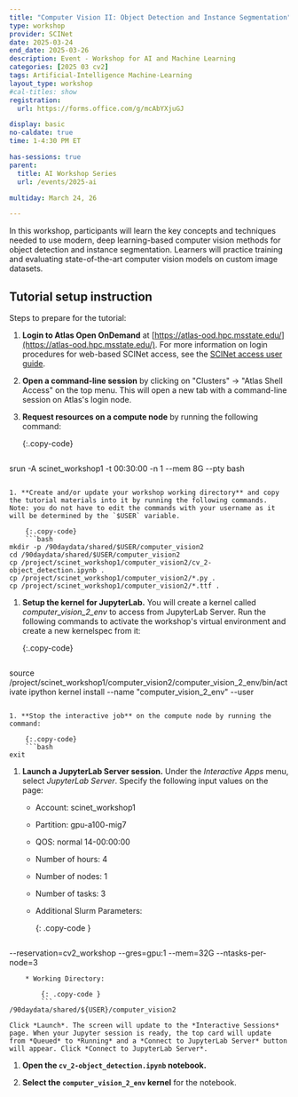 ```yaml
---
title: "Computer Vision II: Object Detection and Instance Segmentation"
type: workshop
provider: SCINet
date: 2025-03-24
end_date: 2025-03-26
description: Event - Workshop for AI and Machine Learning
categories: [2025 03 cv2] 
tags: Artificial-Intelligence Machine-Learning
layout_type: workshop
#cal-titles: show
registration: 
  url: https://forms.office.com/g/mcAbYXjuGJ

display: basic
no-caldate: true
time: 1-4:30 PM ET

has-sessions: true
parent: 
  title: AI Workshop Series
  url: /events/2025-ai

multiday: March 24, 26

---
```


In this workshop, participants will learn the key concepts and techniques needed to use modern, deep learning-based computer vision methods for object detection and instance segmentation. Learners will practice training and evaluating state-of-the-art computer vision models on custom image datasets.

## Tutorial setup instruction

Steps to prepare for the tutorial:

1. **Login to Atlas Open OnDemand** at [https://atlas-ood.hpc.msstate.edu/](https://atlas-ood.hpc.msstate.edu/). For more information on login procedures for web-based SCINet access, see the [SCINet access user guide]({{site.baseurl}}/guides/access/web-based-login).

1. **Open a command-line session** by clicking on "Clusters" -> "Atlas Shell Access" on the top menu. This will open a new tab with a command-line session on Atlas's login node.

1. **Request resources on a compute node** by running the following command: 

    {:.copy-code}
    ```bash
srun -A scinet_workshop1 -t 00:30:00 -n 1 --mem 8G --pty bash 
```

1. **Create and/or update your workshop working directory** and copy the tutorial materials into it by running the following commands. Note: you do not have to edit the commands with your username as it will be determined by the `$USER` variable. 

    {:.copy-code}
    ```bash
mkdir -p /90daydata/shared/$USER/computer_vision2
cd /90daydata/shared/$USER/computer_vision2
cp /project/scinet_workshop1/computer_vision2/cv_2-object_detection.ipynb .
cp /project/scinet_workshop1/computer_vision2/*.py .
cp /project/scinet_workshop1/computer_vision2/*.ttf .
```

1. **Setup the kernel for JupyterLab.** You will create a kernel called *computer_vision_2_env* to access from JupyterLab Server. Run the following commands to activate the workshop's virtual environment and create a new kernelspec from it:

    {:.copy-code}
    ```bash
source /project/scinet_workshop1/computer_vision2/computer_vision_2_env/bin/activate
ipython kernel install --name "computer_vision_2_env" --user
```

1. **Stop the interactive job** on the compute node by running the command:

    {:.copy-code}
    ```bash
exit
```

1. **Launch a JupyterLab Server session.** Under the *Interactive Apps* menu, select *JupyterLab Server*. Specify the following input values on the page:

    * Account: scinet_workshop1
    * Partition: gpu-a100-mig7
    * QOS: normal 14-00:00:00
    * Number of hours: 4
    * Number of nodes: 1
    * Number of tasks: 3
    * Additional Slurm Parameters: 
        
        {: .copy-code }
        ```
--reservation=cv2_workshop --gres=gpu:1 --mem=32G --ntasks-per-node=3
```
    * Working Directory: 
        
        {: .copy-code }
        ```
/90daydata/shared/${USER}/computer_vision2
```
  
    Click *Launch*. The screen will update to the *Interactive Sessions* page. When your Jupyter session is ready, the top card will update from *Queued* to *Running* and a *Connect to JupyterLab Server* button will appear. Click *Connect to JupyterLab Server*.

1. **Open the `cv_2-object_detection.ipynb` notebook.**
  
1. **Select the `computer_vision_2_env` kernel** for the notebook.

